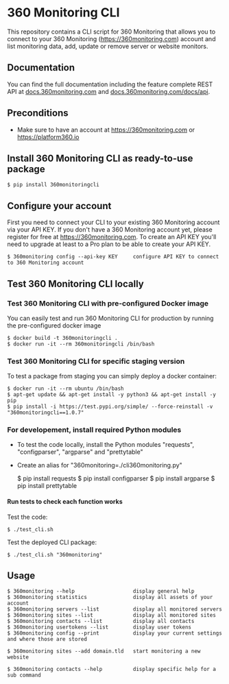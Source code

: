 # 360 Monitoring CLI

This repository contains a CLI script for 360 Monitoring that allows you to connect to your 360 Monitoring (https://360monitoring.com) account and list monitoring data, add, update or remove server or website monitors.

## Documentation

You can find the full documentation including the feature complete REST API at [docs.360monitoring.com](https://docs.360monitoring.com/docs) and [docs.360monitoring.com/docs/api](https://docs.360monitoring.com/docs/api).

## Preconditions

 * Make sure to have an account at https://360monitoring.com or https://platform360.io

## Install 360 Monitoring CLI as ready-to-use package

    $ pip install 360monitoringcli

## Configure your account

First you need to connect your CLI to your existing 360 Monitoring account via your API KEY. If you don't have a 360 Monitoring account yet, please register for free at https://360monitoring.com. To create an API KEY you'll need to upgrade at least to a Pro plan to be able to create your API KEY.

    $ 360monitoring config --api-key KEY     configure API KEY to connect to 360 Monitoring account

## Test 360 Monitoring CLI locally

### Test 360 Monitoring CLI with pre-configured Docker image

You can easily test and run 360 Monitoring CLI for production by running the pre-configured docker image

    $ docker build -t 360monitoringcli .
    $ docker run -it --rm 360monitoringcli /bin/bash

### Test 360 Monitoring CLI for specific staging version

 To test a package from staging you can simply deploy a docker container:

    $ docker run -it --rm ubuntu /bin/bash
    $ apt-get update && apt-get install -y python3 && apt-get install -y pip
    $ pip install -i https://test.pypi.org/simple/ --force-reinstall -v "360monitoringcli==1.0.7"

### For developement, install required Python modules

 * To test the code locally, install the Python modules "requests", "configparser", "argparse" and "prettytable"
 * Create an alias for "360monitoring=./cli360monitoring.py"

    $ pip install requests
    $ pip install configparser
    $ pip install argparse
    $ pip install prettytable

#### Run tests to check each function works

Test the code:

    $ ./test_cli.sh

Test the deployed CLI package:

    $ ./test_cli.sh "360monitoring"
## Usage

    $ 360monitoring --help                   display general help
    $ 360monitoring statistics               display all assets of your account
    $ 360monitoring servers --list           display all monitored servers
    $ 360monitoring sites --list             display all monitored sites
    $ 360monitoring contacts --list          display all contacts
    $ 360monitoring usertokens --list        display user tokens
    $ 360monitoring config --print           display your current settings and where those are stored

    $ 360monitoring sites --add domain.tld   start monitoring a new website

    $ 360monitoring contacts --help          display specific help for a sub command

